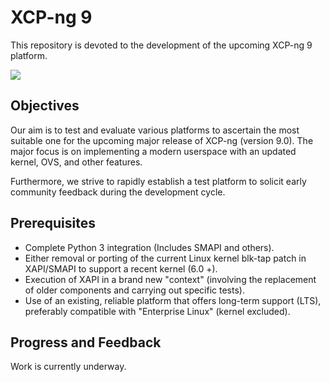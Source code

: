 # XCP-ng 9

This repository is devoted to the development of the upcoming XCP-ng 9 platform.

![](https://xcp-ng.org/assets/img/mainlogo.png)

## Objectives

Our aim is to test and evaluate various platforms to ascertain the most suitable one for the upcoming major release of XCP-ng (version 9.0). The major focus is on implementing a modern userspace with an updated kernel, OVS, and other features.

Furthermore, we strive to rapidly establish a test platform to solicit early community feedback during the development cycle.

## Prerequisites 

* Complete Python 3 integration (Includes SMAPI and others).
* Either removal or porting of the current Linux kernel blk-tap patch in XAPI/SMAPI to support a recent kernel (6.0 +).
* Execution of XAPI in a brand new "context" (involving the replacement of older components and carrying out specific tests).
* Use of an existing, reliable platform that offers long-term support (LTS), preferably compatible with "Enterprise Linux" (kernel excluded).

## Progress and Feedback

Work is currently underway.